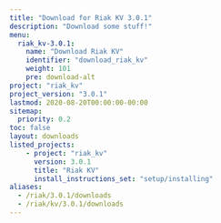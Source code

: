 ```yaml
---
title: "Download for Riak KV 3.0.1"
description: "Download some stuff!"
menu:
  riak_kv-3.0.1:
    name: "Download Riak KV"
    identifier: "download_riak_kv"
    weight: 101
    pre: download-alt
project: "riak_kv"
project_version: "3.0.1"
lastmod: 2020-08-20T00:00:00-00:00
sitemap:
  priority: 0.2
toc: false
layout: downloads
listed_projects:
    - project: "riak_kv"
      version: 3.0.1
      title: "Riak KV"
      install_instructions_set: "setup/installing"
aliases:
  - /riak/3.0.1/downloads
  - /riak/kv/3.0.1/downloads
---
```


